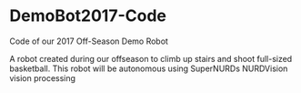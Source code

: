 # DemoBot2017-Code
Code of our 2017 Off-Season Demo Robot

A robot created during our offseason to climb up stairs and shoot full-sized basketball.
This robot will be autonomous using SuperNURDs NURDVision vision processing
